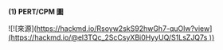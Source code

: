 **(1) PERT/CPM 圖**

![![來源]([https://hackmd.io/Rsoyw2skS92hwGh7-quOlw?view](https://hackmd.io/@el3TQc_2ScCsyXBi0HyyUQ/S1LsZJQ7s
))](https://user-images.githubusercontent.com/113969755/195104900-522e8c2c-4680-42a0-91e7-c0fb97f20ecb.png)
